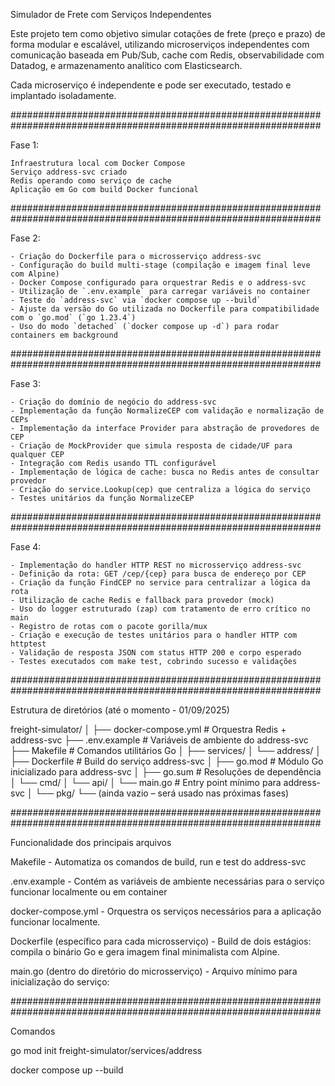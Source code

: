 Simulador de Frete com Serviços Independentes

Este projeto tem como objetivo simular cotações de frete (preço e prazo) de forma modular e escalável, utilizando microserviços independentes com comunicação baseada em Pub/Sub, cache com Redis, observabilidade com Datadog, e armazenamento analítico com Elasticsearch.

Cada microserviço é independente e pode ser executado, testado e implantado isoladamente.

################################################################################################################

Fase 1:

    Infraestrutura local com Docker Compose
    Serviço address-svc criado
    Redis operando como serviço de cache
    Aplicação em Go com build Docker funcional

################################################################################################################

Fase 2:

    - Criação do Dockerfile para o microsserviço address-svc
    - Configuração do build multi-stage (compilação e imagem final leve com Alpine)
    - Docker Compose configurado para orquestrar Redis e o address-svc
    - Utilização de `.env.example` para carregar variáveis no container
    - Teste do `address-svc` via `docker compose up --build`
    - Ajuste da versão do Go utilizada no Dockerfile para compatibilidade com o `go.mod` (`go 1.23.4`)
    - Uso do modo `detached` (`docker compose up -d`) para rodar containers em background

################################################################################################################

Fase 3:

    - Criação do domínio de negócio do address-svc
    - Implementação da função NormalizeCEP com validação e normalização de CEPs
    - Implementação da interface Provider para abstração de provedores de CEP
    - Criação de MockProvider que simula resposta de cidade/UF para qualquer CEP
    - Integração com Redis usando TTL configurável
    - Implementação de lógica de cache: busca no Redis antes de consultar provedor
    - Criação do service.Lookup(cep) que centraliza a lógica do serviço
    - Testes unitários da função NormalizeCEP

################################################################################################################

Fase 4:

    - Implementação do handler HTTP REST no microsserviço address-svc
    - Definição da rota: GET /cep/{cep} para busca de endereço por CEP
    - Criação da função FindCEP no service para centralizar a lógica da rota
    - Utilização de cache Redis e fallback para provedor (mock)
    - Uso do logger estruturado (zap) com tratamento de erro crítico no main
    - Registro de rotas com o pacote gorilla/mux
    - Criação e execução de testes unitários para o handler HTTP com httptest
    - Validação de resposta JSON com status HTTP 200 e corpo esperado
    - Testes executados com make test, cobrindo sucesso e validações

################################################################################################################

Estrutura de diretórios (até o momento - 01/09/2025)

freight-simulator/
│
├── docker-compose.yml           # Orquestra Redis + address-svc
├── .env.example                 # Variáveis de ambiente do address-svc
├── Makefile                     # Comandos utilitários Go
│
├── services/
│   └── address/
│       ├── Dockerfile           # Build do serviço address-svc
│       ├── go.mod               # Módulo Go inicializado para address-svc
│       ├── go.sum               # Resoluções de dependência
│       └── cmd/
│           └── api/
│               └── main.go     # Entry point mínimo para address-svc
│
└── pkg/
    └── (ainda vazio – será usado nas próximas fases)

################################################################################################################

Funcionalidade dos principais arquivos

Makefile
    - Automatiza os comandos de build, run e test do address-svc

.env.example
    - Contém as variáveis de ambiente necessárias para o serviço funcionar localmente ou em container

docker-compose.yml
    - Orquestra os serviços necessários para a aplicação funcionar localmente.

Dockerfile (específico para cada microsserviço)
    - Build de dois estágios: compila o binário Go e gera imagem final minimalista com Alpine.

main.go (dentro do diretório do microsserviço)
    - Arquivo mínimo para inicialização do serviço:

################################################################################################################

Comandos

go mod init freight-simulator/services/address

docker compose up --build